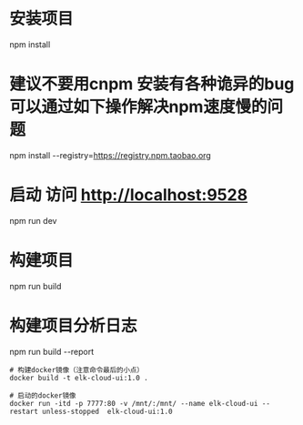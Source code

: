 # 安装项目
npm install

# 建议不要用cnpm  安装有各种诡异的bug 可以通过如下操作解决npm速度慢的问题
npm install --registry=https://registry.npm.taobao.org

# 启动  访问 [http://localhost:9528](http://localhost:9528)
npm run dev

# 构建项目
npm run build

# 构建项目分析日志
npm run build --report
```
# 构建docker镜像（注意命令最后的小点）
docker build -t elk-cloud-ui:1.0 .

# 启动的docker镜像
docker run -itd -p 7777:80 -v /mnt/:/mnt/ --name elk-cloud-ui --restart unless-stopped  elk-cloud-ui:1.0


